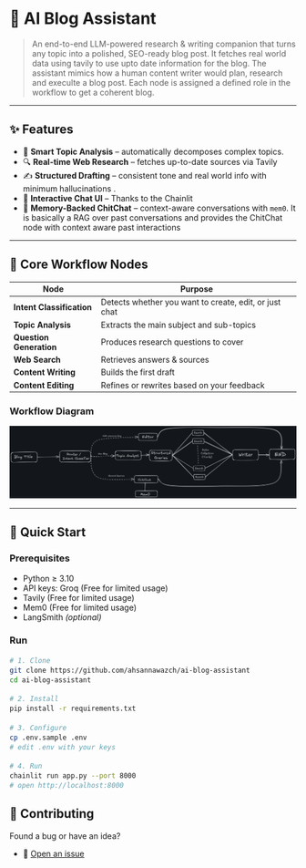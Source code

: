 # 🤖 AI Blog Assistant  
> An end-to-end LLM-powered research & writing companion that turns any topic into a polished, SEO-ready blog post. It fetches real world data using tavily to use upto date information for the blog. The assistant mimics how  a human content writer would plan, research and execulte a blog post. Each node is assigned a defined role in the workflow to get a coherent blog. 

---

## ✨ Features

- 🧠 **Smart Topic Analysis** – automatically decomposes complex topics.  
- 🔍 **Real-time Web Research** – fetches up-to-date sources via Tavily  
- ✍️ **Structured Drafting** – consistent tone and real world info with minimum hallucinations  .
- 🎯 **Interactive Chat UI** – Thanks to the Chainlit 
- 💬 **Memory-Backed ChitChat** – context-aware conversations with `mem0`. It is basically a RAG over past conversations and provides the ChitChat node with context aware past interactions

---

## 🧩 Core Workflow Nodes
| Node | Purpose |
|------|---------|
| **Intent Classification** | Detects whether you want to create, edit, or just chat |
| **Topic Analysis** | Extracts the main subject and sub-topics |
| **Question Generation** | Produces research questions to cover |
| **Web Search** | Retrieves answers & sources |
| **Content Writing** | Builds the first draft |
| **Content Editing** | Refines or rewrites based on your feedback |

### Workflow Diagram

![Workflow Diagram](https://github.com/ahsannawazch/ai-blog-assistant/blob/master/workflow/workflow%20ai%20blog%20assistant.png?raw=true)

---

## 🚀 Quick Start

### Prerequisites
- Python ≥ 3.10  
- API keys: Groq (Free for limited usage) 
- Tavily (Free for limited usage)
- Mem0 (Free for limited usage)
- LangSmith *(optional)*

### Run
```bash
# 1. Clone
git clone https://github.com/ahsannawazch/ai-blog-assistant
cd ai-blog-assistant

# 2. Install
pip install -r requirements.txt

# 3. Configure
cp .env.sample .env
# edit .env with your keys

# 4. Run
chainlit run app.py --port 8000
# open http://localhost:8000
```

## 🤝 Contributing
Found a bug or have an idea?  
- 🐛 [Open an issue](https://github.com/ahsannawazch/ai-blog-assistant/issues)


